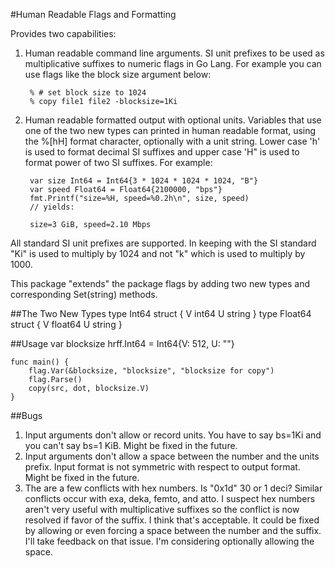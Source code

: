 #Human Readable Flags and Formatting

Provides two capabilities:

1. Human readable command line arguments.
SI unit prefixes to be used as multiplicative suffixes to numeric flags in Go Lang. 
For example you can use flags like the block size argument below:

		% # set block size to 1024
		% copy file1 file2 -blocksize=1Ki

2. Human readable formatted output with optional units.
Variables that use one of the two new types can printed in human readable format, using the %[hH] format character, optionally with a unit string. Lower case 'h' is used to format decimal SI suffixes and upper case 'H" is used to format power of two SI suffixes. For example:

		var size Int64 = Int64{3 * 1024 * 1024 * 1024, "B"}
		var speed Float64 = Float64{2100000, "bps"}
		fmt.Printf("size=%H, speed=%0.2h\n", size, speed)
		// yields:
		
		size=3 GiB, speed=2.10 Mbps

All standard SI unit prefixes are supported. In keeping with the SI standard "Ki" is used to multiply by 1024 and not "k" which is used to multiply by 1000.

This package "extends" the package flags by adding two new types and corresponding Set(string) methods.


##The Two New Types
		type Int64 struct {
			V int64
			U string
		}
		type Float64 struct {
			V float64
			U string
		}

##Usage
	var blocksize hrff.Int64 = Int64{V: 512, U: ""}

	func main() {
		flag.Var(&blocksize, "blocksize", "blocksize for copy")
		flag.Parse()
		copy(src, dot, blocksize.V)
	}

##Bugs
1. Input arguments don't allow or record units. You have to say bs=1Ki and you can't say bs=1 KiB. Might be fixed in the future.
2. Input arguments don't allow a space between the number and the units prefix. Input format is not symmetric with respect to output format. Might be fixed in the future.
3. The are a few conflicts with hex numbers. Is "0x1d" 30 or 1 deci? Similar conflicts occur with exa, deka, femto, and atto. I suspect hex numbers aren't very useful with multiplicative suffixes so the conflict is now resolved if favor of the suffix. I think that's acceptable. It could be fixed by allowing or even forcing a space between the number and the suffix. I'll take feedback on that issue. I'm considering optionally allowing the space.


